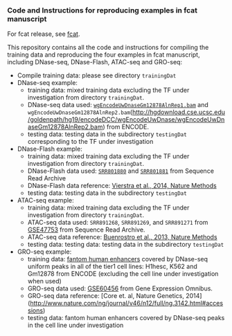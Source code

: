 ### Code and Instructions for reproducing examples in fcat manuscript

For fcat release, see [fcat](https://github.com/HeBing/fcat).

This repository contains all the code and instructions for compiling the training data and reproducing the four examples in fcat manuscript, including DNase-seq, DNase-Flash, ATAC-seq and GRO-seq: 

* Compile training data: please see directory `trainingDat`
* DNase-seq example: 
    - training data: mixed training data excluding the TF under investigation from directory `trainingDat`.
    - DNase-seq data used: [`wgEncodeUwDnaseGm12878AlnRep1.bam`](http://hgdownload.cse.ucsc.edu/goldenpath/hg19/encodeDCC/wgEncodeUwDnase/wgEncodeUwDnaseGm12878AlnRep1.bam) and `wgEncodeUwDnaseGm12878AlnRep2.bam`(http://hgdownload.cse.ucsc.edu/goldenpath/hg19/encodeDCC/wgEncodeUwDnase/wgEncodeUwDnaseGm12878AlnRep2.bam) from ENCODE.
    - testing data: testing data in the subdirectory `testingDat` corresponding to the TF under investigation
* DNase-Flash example: 
    - training data: mixed training data excluding the TF under investigation from directory `trainingDat`.
    - DNase-Flash data used: [`SRR801880`](http://www.ncbi.nlm.nih.gov/sra?term=SRX258320) and [`SRR801881`](http://www.ncbi.nlm.nih.gov/sra?term=SRX258328) from Sequence Read Archive
    - DNase-Flash data reference: [Vierstra et al., 2014, Nature Methods](http://www.nature.com/nmeth/journal/v11/n1/full/nmeth.2713.html)
    - testing data: testing data in the subdirectory `testingDat`
* ATAC-seq example: 
    - training data: mixed training data excluding the TF under investigation from directory `trainingDat`.
    - ATAC-seq data used: `SRR891268`, `SRR891269`, and `SRR891271` from [GSE47753](http://www.ncbi.nlm.nih.gov/geo/query/acc.cgi?acc=GSE47753) from Sequence Read Archive. 
    - ATAC-seq data reference: [Buenrostro et al., 2013, Nature Methods](http://www.nature.com/nmeth/journal/v10/n12/full/nmeth.2688.html)
    - testing data: testing data: testing data in the subdirectory `testingDat` 
* GRO-seq example: 
    - training data: [fantom human enhancers](http://fantom.gsc.riken.jp/5/datafiles/latest/extra/Enhancers/) covered by DNase-seq uniform peaks in all of the tier1 cell lines: H1hesc, K562 and Gm12878 from ENCODE (excluding the cell line under investigation when used)
    - GRO-seq data used: [GSE60456](http://www.ncbi.nlm.nih.gov/geo/query/acc.cgi?acc=GSE60456) from Gene Expression Omnibus.
    - GRO-seq data reference: [Core et. al, Nature Genetics, 2014] (http://www.nature.com/ng/journal/v46/n12/full/ng.3142.html#accessions)
    - testing data: fantom human enhancers covered by DNase-seq peaks in the cell line under investigation
    
    


